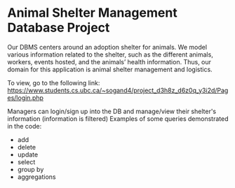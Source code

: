 # Animal Shelter Management Database Project
Our DBMS centers around an adoption shelter for animals. We model various information related to the shelter, such as the different animals, workers, 
events hosted, and the animals’ health information. Thus, our domain for this application is animal shelter management and logistics.

To view, go to the following link: https://www.students.cs.ubc.ca/~sogand4/project_d3h8z_d6z0q_y3i2d/Pages/login.php

Managers can login/sign up into the DB and manage/view their shelter's information (information is filtered)
Examples of some queries demonstrated in the code:
  - add
  - delete
  - update
  - select
  - group by
  - aggregations
